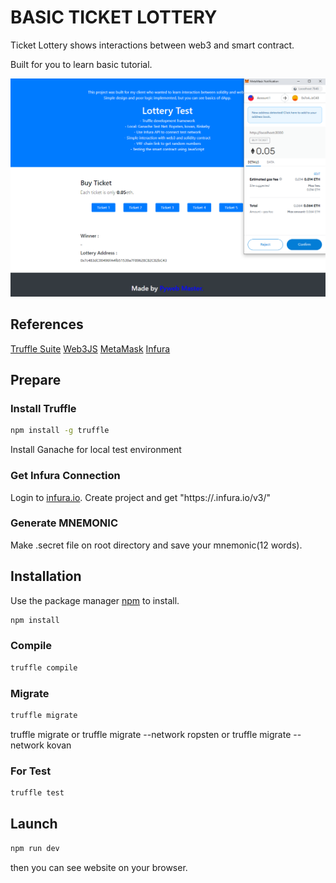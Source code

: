 # BASIC TICKET LOTTERY

Ticket Lottery shows interactions between web3 and smart contract.

Built for you to learn basic tutorial.

![./screenshot.png](./src/lottery1.png)

## References
[Truffle Suite](https://trufflesuite.com/tutorial)
[Web3JS](https://web3js.readthedocs.io/en/v1.2.11/)
[MetaMask](https://docs.metamask.io/guide/#account-management)
[Infura](https://infura.io/docs/ethereum)
## Prepare
### Install Truffle
```bash
npm install -g truffle
```
Install Ganache for local test environment
### Get Infura Connection
Login to [infura.io](https://infura.io).
Create project and get "https://<NETWORK>.infura.io/v3/<PROJECT-ID>"
### Generate MNEMONIC
Make .secret file on root directory and save your mnemonic(12 words).
## Installation
Use the package manager [npm](https://docs.npmjs.com/) to install.
```bash
npm install
```
### Compile
```bash
truffle compile
```
### Migrate
```bash
truffle migrate
```
truffle migrate or truffle migrate --network ropsten or truffle migrate --network kovan
### For Test
```bash
truffle test
```
## Launch 
```bash
npm run dev
```
then you can see website on your browser.
